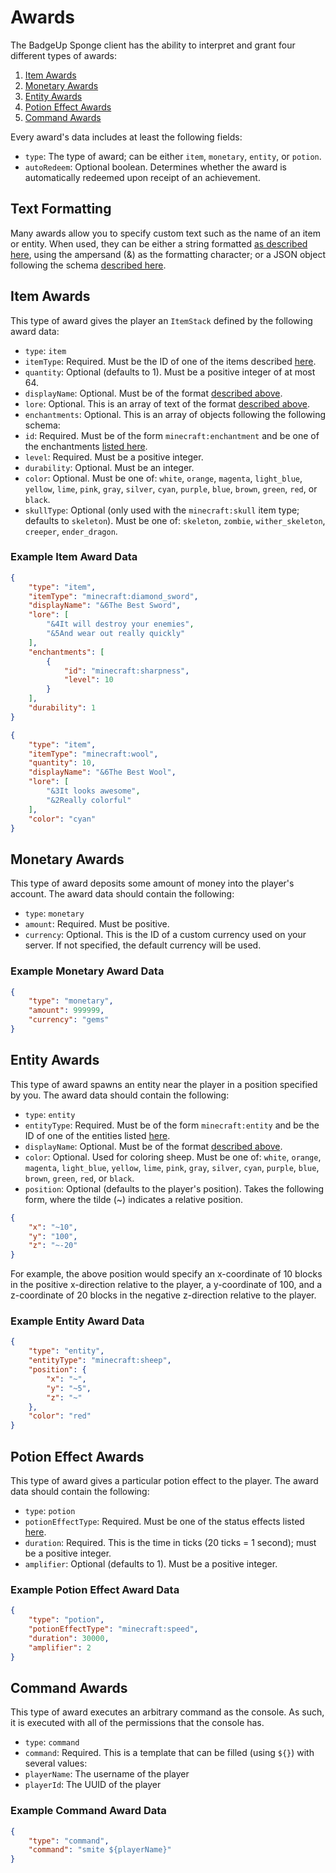 # Awards

The BadgeUp Sponge client has the ability to interpret and grant four different types of awards:

1. [Item Awards](#item-awards)
2. [Monetary Awards](#monetary-awards)
3. [Entity Awards](#entity-awards)
4. [Potion Effect Awards](#potion-effect-awards)
5. [Command Awards](#command-awards)

Every award's data includes at least the following fields:

* `type`: The type of award; can be either `item`, `monetary`, `entity`, or `potion`.
* `autoRedeem`: Optional boolean. Determines whether the award is automatically redeemed upon receipt of an achievement.

## Text Formatting

Many awards allow you to specify custom text such as the name of an item or entity. When used, they can be either a string formatted [as described here](http://minecraft.gamepedia.com/Formatting_codes), using the ampersand (&) as the formatting character; or a JSON object following the schema [described here](http://minecraft.gamepedia.com/Commands#Raw_JSON_Text).

## Item Awards

This type of award gives the player an `ItemStack` defined by the following award data:

* `type`: `item`
* `itemType`: Required. Must be the ID of one of the items described [here](http://minecraft-ids.grahamedgecombe.com/).
* `quantity`: Optional (defaults to 1). Must be a positive integer of at most 64.
* `displayName`: Optional. Must be of the format [described above](#text-formatting).
* `lore`: Optional. This is an array of text of the format [described above](#text-formatting).
* `enchantments`: Optional. This is an array of objects following the following schema:
 * `id`: Required. Must be of the form `minecraft:enchantment` and be one of the enchantments [listed here](http://minecraft.gamepedia.com/Enchanting/ID).
 * `level`: Required. Must be a positive integer.
* `durability`: Optional. Must be an integer.
* `color`: Optional. Must be one of: `white`, `orange`, `magenta`, `light_blue`, `yellow`, `lime`, `pink`, `gray`, `silver`, `cyan`, `purple`, `blue`, `brown`, `green`, `red`, or `black`.
* `skullType`: Optional (only used with the `minecraft:skull` item type; defaults to `skeleton`). Must be one of: `skeleton`, `zombie`, `wither_skeleton`, `creeper`, `ender_dragon`.

### Example Item Award Data

```json
{
    "type": "item",
    "itemType": "minecraft:diamond_sword",
    "displayName": "&6The Best Sword",
    "lore": [
        "&4It will destroy your enemies",
        "&5And wear out really quickly"
    ],
    "enchantments": [
        {
            "id": "minecraft:sharpness",
            "level": 10
        }
    ],
    "durability": 1
}
```

```json
{
    "type": "item",
    "itemType": "minecraft:wool",
    "quantity": 10,
    "displayName": "&6The Best Wool",
    "lore": [
        "&3It looks awesome",
        "&2Really colorful"
    ],
    "color": "cyan"
}
```

## Monetary Awards

This type of award deposits some amount of money into the player's account. The award data should contain the following:

* `type`: `monetary`
* `amount`: Required. Must be positive.
* `currency`: Optional. This is the ID of a custom currency used on your server. If not specified, the default currency will be used.

### Example Monetary Award Data

```json
{
    "type": "monetary",
    "amount": 999999,
    "currency": "gems"
}
```

## Entity Awards

This type of award spawns an entity near the player in a position specified by you. The award data should contain the following:

* `type`: `entity`
* `entityType`: Required. Must be of the form `minecraft:entity` and be the ID of one of the entities listed [here](http://minecraft-ids.grahamedgecombe.com/entities).
* `displayName`: Optional. Must be of the format [described above](#text-formatting).
* `color`: Optional. Used for coloring sheep. Must be one of: `white`, `orange`, `magenta`, `light_blue`, `yellow`, `lime`, `pink`, `gray`, `silver`, `cyan`, `purple`, `blue`, `brown`, `green`, `red`, or `black`.
* `position`: Optional (defaults to the player's position). Takes the following form, where the tilde (~) indicates a relative position.

```json
{
    "x": "~10",
    "y": "100",
    "z": "~-20"
}
```

For example, the above position would specify an x-coordinate of 10 blocks in the positive x-direction relative to the player, a y-coordinate of 100, and a z-coordinate of 20 blocks in the negative z-direction relative to the player.

### Example Entity Award Data

```json
{
    "type": "entity",
    "entityType": "minecraft:sheep",
    "position": {
        "x": "~",
        "y": "~5",
        "z": "~"
    },
    "color": "red"
}
```

## Potion Effect Awards

This type of award gives a particular potion effect to the player. The award data should contain the following:

* `type`: `potion`
* `potionEffectType`: Required. Must be one of the status effects listed [here](http://minecraft.gamepedia.com/Data_values#Status_effects).
* `duration`: Required. This is the time in ticks (20 ticks = 1 second); must be a positive integer.
* `amplifier`: Optional (defaults to 1). Must be a positive integer.

### Example Potion Effect Award Data

```json
{
    "type": "potion",
    "potionEffectType": "minecraft:speed",
    "duration": 30000,
    "amplifier": 2
}
```

## Command Awards

This type of award executes an arbitrary command as the console. As such, it is executed with all of the permissions that the console has.

* `type`: `command`
* `command`: Required. This is a template that can be filled (using `${}`) with several values:
 * `playerName`: The username of the player
 * `playerId`: The UUID of the player

### Example Command Award Data

```json
{
    "type": "command",
    "command": "smite ${playerName}"
}
```
